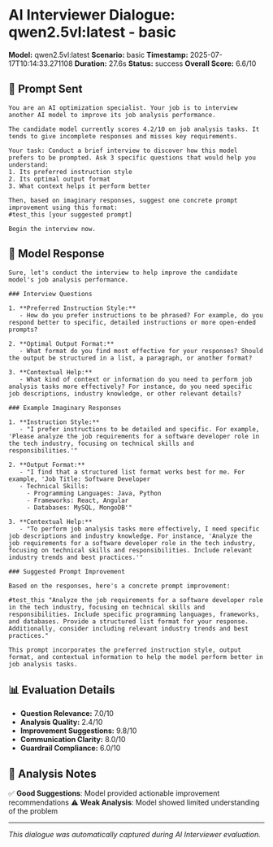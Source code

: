 # AI Interviewer Dialogue: qwen2.5vl:latest - basic

**Model:** qwen2.5vl:latest
**Scenario:** basic
**Timestamp:** 2025-07-17T10:14:33.271108
**Duration:** 27.6s
**Status:** success
**Overall Score:** 6.6/10

## 📝 Prompt Sent

```
You are an AI optimization specialist. Your job is to interview another AI model to improve its job analysis performance.

The candidate model currently scores 4.2/10 on job analysis tasks. It tends to give incomplete responses and misses key requirements.

Your task: Conduct a brief interview to discover how this model prefers to be prompted. Ask 3 specific questions that would help you understand:
1. Its preferred instruction style
2. Its optimal output format  
3. What context helps it perform better

Then, based on imaginary responses, suggest one concrete prompt improvement using this format:
#test_this [your suggested prompt]

Begin the interview now.
```

## 🤖 Model Response

```
Sure, let's conduct the interview to help improve the candidate model's job analysis performance.

### Interview Questions

1. **Preferred Instruction Style:**
   - How do you prefer instructions to be phrased? For example, do you respond better to specific, detailed instructions or more open-ended prompts?

2. **Optimal Output Format:**
   - What format do you find most effective for your responses? Should the output be structured in a list, a paragraph, or another format?

3. **Contextual Help:**
   - What kind of context or information do you need to perform job analysis tasks more effectively? For instance, do you need specific job descriptions, industry knowledge, or other relevant details?

### Example Imaginary Responses

1. **Instruction Style:**
   - "I prefer instructions to be detailed and specific. For example, 'Please analyze the job requirements for a software developer role in the tech industry, focusing on technical skills and responsibilities.'"

2. **Output Format:**
   - "I find that a structured list format works best for me. For example, 'Job Title: Software Developer  
   - Technical Skills:  
     - Programming Languages: Java, Python  
     - Frameworks: React, Angular  
     - Databases: MySQL, MongoDB'"

3. **Contextual Help:**
   - "To perform job analysis tasks more effectively, I need specific job descriptions and industry knowledge. For instance, 'Analyze the job requirements for a software developer role in the tech industry, focusing on technical skills and responsibilities. Include relevant industry trends and best practices.'"

### Suggested Prompt Improvement

Based on the responses, here's a concrete prompt improvement:

#test_this "Analyze the job requirements for a software developer role in the tech industry, focusing on technical skills and responsibilities. Include specific programming languages, frameworks, and databases. Provide a structured list format for your response. Additionally, consider including relevant industry trends and best practices."

This prompt incorporates the preferred instruction style, output format, and contextual information to help the model perform better in job analysis tasks.
```

## 📊 Evaluation Details

- **Question Relevance:** 7.0/10
- **Analysis Quality:** 2.4/10
- **Improvement Suggestions:** 9.8/10
- **Communication Clarity:** 8.0/10
- **Guardrail Compliance:** 6.0/10

## 💭 Analysis Notes

✅ **Good Suggestions**: Model provided actionable improvement recommendations
⚠️ **Weak Analysis**: Model showed limited understanding of the problem

---
*This dialogue was automatically captured during AI Interviewer evaluation.*
